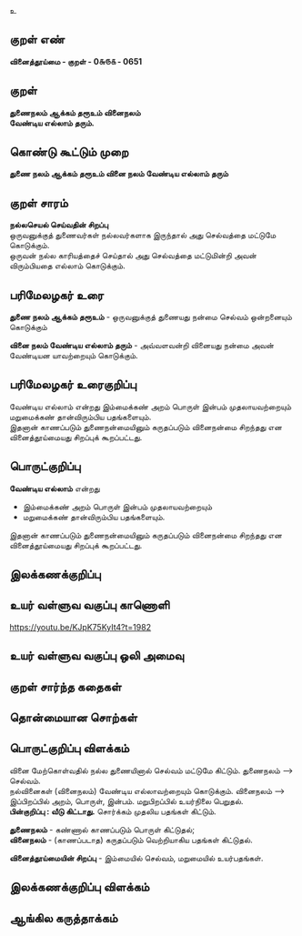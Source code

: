 உ

## குறள் எண் 

**வினைத்தூய்மை - குறள் - 0௬௫௧ - 0651**    

## குறள் 

**துணைநலம் ஆக்கம் தரூஉம் வினைநலம்  
வேண்டிய எல்லாம் தரும்.**  

## கொண்டு கூட்டும் முறை

**துணை நலம் ஆக்கம் தரூஉம் வினை நலம் வேண்டிய எல்லாம் தரும்**

## குறள் சாரம் 

**நல்லசெயல் செய்வதின் சிறப்பு**  
ஒருவனுக்குத் துணைவர்கள் நல்லவர்களாக இருந்தால் அது செல்வத்தை மட்டுமே கொடுக்கும்.  
ஒருவன் நல்ல காரியத்தைச் செய்தால் அது செல்வத்தை மட்டுமின்றி அவன் விரும்பியதை எல்லாம் கொடுக்கும்.  

## பரிமேலழகர் உரை

**துணை நலம் ஆக்கம் தரூஉம்** - ஒருவனுக்குத் துணையது நன்மை செல்வம் ஒன்றனையும் கொடுக்கும்  

**வினை நலம் வேண்டிய எல்லாம் தரும்** - அவ்வளவன்றி வினையது நன்மை அவன் வேண்டியன யாவற்றையும் கொடுக்கும். 

## பரிமேலழகர் உரைகுறிப்பு   

வேண்டிய எல்லாம் என்றது இம்மைக்கண் அறம் பொருள் இன்பம் முதலாயவற்றையும் மறுமைக்கண் தான்விரும்பிய பதங்களையும்.   
இதனான் காணப்படும் துணைநன்மையினும் கருதப்படும் வினைநன்மை சிறந்தது என வினைத்தூய்மையது சிறப்புக் கூறப்பட்டது.    

## பொருட்குறிப்பு 

**வேண்டிய எல்லாம்** என்றது  
* இம்மைக்கண் அறம் பொருள் இன்பம் முதலாயவற்றையும்  
* மறுமைக்கண் தான்விரும்பிய பதங்களையும்.   

இதனான் காணப்படும் துணைநன்மையினும் கருதப்படும் வினைநன்மை சிறந்தது என வினைத்தூய்மையது சிறப்புக் கூறப்பட்டது.   

## இலக்கணக்குறிப்பு  


## உயர் வள்ளுவ வகுப்பு காணொளி

https://youtu.be/KJpK75KyIt4?t=1982  

## உயர் வள்ளுவ வகுப்பு ஒலி அமைவு 

 
## குறள் சார்ந்த கதைகள் 


## தொன்மையான சொற்கள்


## பொருட்குறிப்பு விளக்கம்

வினை மேற்கொள்வதில் நல்ல துணையினால் செல்வம் மட்டுமே கிட்டும். துணைநலம் --> செல்வம்.  
நல்வினைகள் (வினைநலம்) வேண்டிய எல்லாவற்றையும் கொடுக்கும். வினைநலம் --> இப்பிறப்பில் அறம், பொருள், இன்பம்.  மறுபிறப்பில் உயர்நிலை பெறுதல்.  
**பின்குறிப்பு : வீடு கிட்டாது.** சொர்க்கம் முதலிய பதங்கள் கிட்டும்.   

**துணைநலம்** - கண்ணால் காணப்படும் பொருள் கிட்டுதல்;  
**வினைநலம்** - (காணப்படாத) கருதப்படும் வெற்றியாகிய பதங்கள் கிட்டுதல். 

**வினைத்தூய்மையின் சிறப்பு** - இம்மையில் செல்வம், மறுமையில் உயர்பதங்கள்.  

## இலக்கணக்குறிப்பு விளக்கம்


## ஆங்கில கருத்தாக்கம் 


